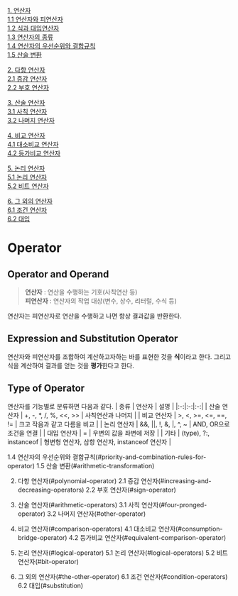 [1. 연산자](#operator)            
[1.1 연산자와 피연산자](#operator-and-operand)              
[1.2 식과 대입연산자](#expression-and-substitution-operator)             
[1.3 연산자의 종류](#type-of-operator)               
[1.4 연산자의 우선순위와 결합규칙](#priority-and-combination-rules-for-operator)               
[1.5 산술 변환](#arithmetic-transformation)             

[2. 다항 연산자](#polynomial-operator)            
[2.1 증감 연산자](#increasing-and-decreasing-operators)             
[2.2 부호 연산자](#sign-operator)             

[3. 산술 연산자](#arithmetic-operators)            
[3.1 사칙 연산자](#four-pronged-operator)           
[3.2 나머지 연산자](#other-operator)             

[4. 비교 연산자](#comparison-operators)               
[4.1 대소비교 연산자](#consumption-bridge-operator)             
[4.2 등가비교 연산자](#equivalent-comparison-operator)             

[5. 논리 연산자](#logical-operator)           
[5.1 논리 연산자](#logical-operators)            
[5.2 비트 연산자](#bit-operator)            

[6. 그 외의 연산자](#the-other-operator)           
[6.1 조건 연산자](#condition-operators)             
[6.2 대입](#substitution)          


# Operator

## Operator and Operand

> **연산자** : 연산을 수행하는 기호(사칙연산 등)          
  **피연산자** : 연산자의 작업 대상(변수, 상수, 리터럴, 수식 등)

연산자는 피연산자로 연산을 수행하고 나면 항상 결과값을 반환한다.

## Expression and Substitution Operator

연산자와 피연산자를 조합하여 계산하고자하는 바를 표현한 것을 **식**이라고 한다. 그리고 식을 계산하여 결과를 얻는 것을 **평가**한다고 한다.

## Type of Operator

연산자를 기능별로 분류하면 다음과 같다.
| 종류 | 연산자 | 설명 |
|:-:|:-:|:-:|
| 산술 연산자 | +, -, \*, /, %, <<, >> | 사칙연산과 나머지  |
| 비교 연산자 | >, <, >=, <=, ==, != | 크고 작음과 같고 다름을 비교 |
| 논리 연산자 | &&, \|\|, !, &, \|, ^, ~  | AND, OR으로 조건을 연결 |
| 대입 연산자 | = | 우변의 값을 좌변에 저장 |
| 기타 | (type), ?:, instanceof | 형변형 연산자, 삼항 연산자, instanceof 연산자 |

1.4 연산자의 우선순위와 결합규칙(#priority-and-combination-rules-for-operator)
1.5 산술 변환(#arithmetic-transformation)

2. 다항 연산자(#polynomial-operator)
2.1 증감 연산자(#increasing-and-decreasing-operators)
2.2 부호 연산자(#sign-operator)

3. 산술 연산자(#arithmetic-operators)
3.1 사칙 연산자(#four-pronged-operator)
3.2 나머지 연산자(#other-operator)

4. 비교 연산자(#comparison-operators)
4.1 대소비교 연산자(#consumption-bridge-operator)
4.2 등가비교 연산자(#equivalent-comparison-operator)

5. 논리 연산자(#logical-operator)
5.1 논리 연산자(#logical-operators)
5.2 비트 연산자(#bit-operator)

6. 그 외의 연산자(#the-other-operator)
6.1 조건 연산자(#condition-operators)
6.2 대입(#substitution)
